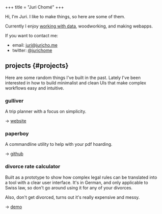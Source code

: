 +++
title = "Juri Chomé"
+++


Hi, I'm Juri. I like to make things, so here are some of them.

Currently I enjoy [working with data](https://d-one.ai), woodworking, and making webapps.

If you want to contact me:

- email: [juri@juricho.me](mailto:juri@juricho.me)
- twitter: [@jurichome](https://twitter.com/jurichome)

## projects {#projects}

Here are some random things I've built in the past. Lately I've been interested in how to build minimalist and clean UIs that make complex workflows easy and intuitive.


### gulliver

A trip planner with a focus on simplicity.

→ [website](https://gllvr.com)


### paperboy

A commandline utility to help with your pdf hoarding.

→ [github](https://github.com/2mol/pboy)


### divorce rate calculator

Built as a prototype to show how complex legal rules can be translated into a tool with a clear user interface. It's in German, and only applicable to Swiss law, so don't go around using it for any of your divorces.

Also, don't get divorced, turns out it's really expensive and messy.

→ [demo](https://2mol.gitlab.io/urechner)
